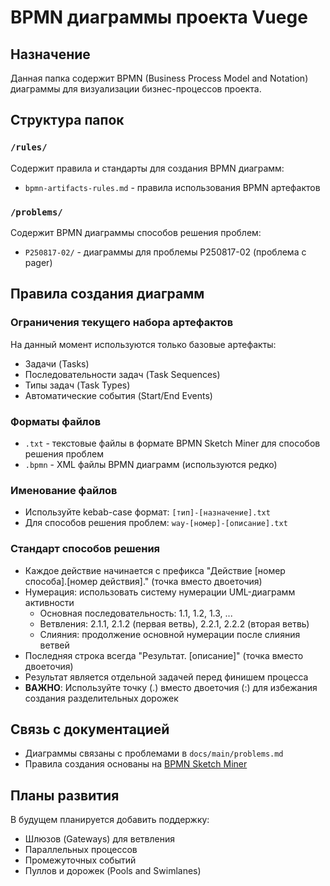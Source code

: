# BPMN диаграммы проекта Vuege

## Назначение
Данная папка содержит BPMN (Business Process Model and Notation) диаграммы для визуализации бизнес-процессов проекта.

## Структура папок

### `/rules/`
Содержит правила и стандарты для создания BPMN диаграмм:
- `bpmn-artifacts-rules.md` - правила использования BPMN артефактов

### `/problems/`
Содержит BPMN диаграммы способов решения проблем:
- `P250817-02/` - диаграммы для проблемы P250817-02 (проблема с pager)

## Правила создания диаграмм

### Ограничения текущего набора артефактов
На данный момент используются только базовые артефакты:
- Задачи (Tasks)
- Последовательности задач (Task Sequences)
- Типы задач (Task Types)
- Автоматические события (Start/End Events)

### Форматы файлов
- `.txt` - текстовые файлы в формате BPMN Sketch Miner для способов решения проблем
- `.bpmn` - XML файлы BPMN диаграмм (используются редко)

### Именование файлов
- Используйте kebab-case формат: `[тип]-[назначение].txt`
- Для способов решения проблем: `way-[номер]-[описание].txt`

### Стандарт способов решения
- Каждое действие начинается с префикса "Действие [номер способа].[номер действия]." (точка вместо двоеточия)
- Нумерация: использовать систему нумерации UML-диаграмм активности
  - Основная последовательность: 1.1, 1.2, 1.3, ...
  - Ветвления: 2.1.1, 2.1.2 (первая ветвь), 2.2.1, 2.2.2 (вторая ветвь)
  - Слияния: продолжение основной нумерации после слияния ветвей
- Последняя строка всегда "Результат. [описание]" (точка вместо двоеточия)
- Результат является отдельной задачей перед финишем процесса
- **ВАЖНО**: Используйте точку (.) вместо двоеточия (:) для избежания создания разделительных дорожек

## Связь с документацией
- Диаграммы связаны с проблемами в `docs/main/problems.md`
- Правила создания основаны на [BPMN Sketch Miner](https://www.bpmn-sketch-miner.ai/doc/01-tasks.html#task-sequences)

## Планы развития
В будущем планируется добавить поддержку:
- Шлюзов (Gateways) для ветвления
- Параллельных процессов
- Промежуточных событий
- Пуллов и дорожек (Pools and Swimlanes)
